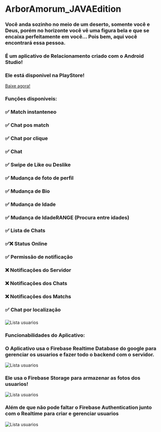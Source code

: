 # ArborAmorum_JAVAEdition

<h3>Você anda sozinho no meio de um deserto, somente você e Deus, porém no horizonte você vê uma figura bela e que se encaixa perfeitamente em você... Pois bem, aqui você encontrará essa pessoa.</h3>
<h3> </h3>
<h3> </h3>
<h3> </h3>
<h3>É um aplicativo de Relacionamento criado com o Android Studio!</h3>
<h3> </h3>
<h3>Ele está disponivel na PlayStore!</h3>
<a href="https://play.google.com/store/apps/details?id=com.herorickystudios.lovecutey">Baixe agora!</a></p>
<h3> </h3>
<h3>Funções disponiveis:</h3>
<h3>✅ Match instanteneo</h3>
<h3>✅ Chat pos match</h3>
<h3>✅ Chat por clique</h3>
<h3>✅ Chat</h3>
<h3>✅ Swipe de Like ou Deslike</h3>
<h3>✅ Mudança de foto de perfil</h3>
<h3>✅ Mudança de Bio</h3>
<h3>✅ Mudança de Idade</h3>
<h3>✅ Mudança de IdadeRANGE (Procura entre idades)</h3>
<h3>✅ Lista de Chats</h3>
<h3>✅❌ Status Online</h3>
<h3>✅ Permissão de notificação</h3>
<h3>❌ Notificações do Servidor</h3>
<h3>❌ Notificações dos Chats</h3>
<h3>❌ Notificações dos Matchs</h3>
<h3>✅ Chat por localização</h3>
<h3> </h3>
<img src="srcImg/WhatsApp Image 2022-10-09 at 21.20.19.jpeg" alt="Lista usuarios">
<h3>Funcionabilidades do Aplicativo:</h3>
<h3>O Aplicativo usa o Firebase Realtime Database do google para gerenciar os usuarios e fazer todo o backend com o servidor.</h3>
<img src="srcImg/WhatsApp Image 2022-10-09 at 21.20.20 (1).jpeg" alt="Lista usuarios">
<h3>Ele usa o Firebase Storage para armazenar as fotos dos usuarios!</h3>
<img src="srcImg/WhatsApp Image 2022-10-09 at 21.20.19 (3).jpeg" alt="Lista usuarios">
<h3>Além de que não pode faltar o Firebase Authentication junto com o Realtime para criar e gerenciar usuarios</h3>
<img src="srcImg/WhatsApp Image 2022-10-09 at 21.20.19 (1).jpeg" alt="Lista usuarios">